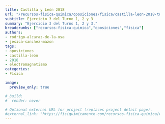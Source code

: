 ```yaml
---
title: Castilla y León 2018
url: "/recursos-fisica-quimica/oposiciones/fisica/castilla-leon-2018-turno-1-2-3-e3"
subtitle: Ejercicio 3 del Turno 1, 2 y 3
summary: "Ejercicio 3 del Turno 1, 2 y 3."
breadcrumbs: ["recursos-fisica-quimica","oposiciones","fisica"]
authors:
- rodrigo-alcaraz-de-la-osa
- jesica-sanchez-mazon
tags:
- oposiciones
- castilla-león
- 2018
- electromagnetismo
categories:
- Física

image:
  preview_only: true

#_build:
#  render: never

# Optional external URL for project (replaces project detail page).
#external_link: "https://fisiquimicamente.com/recursos-fisica-quimica/oposiciones/fisica/castilla-leon-2018-turno-1-2-3-e3/castilla-leon-2018-turno-1-2-3-e3.pdf"
---
```


<!-- <iframe src="https://docs.google.com/viewer?url=https://fisiquimicamente.com/recursos-fisica-quimica/oposiciones/fisica/castilla-leon-2018-turno-1-2-3-e3/castilla-leon-2018-turno-1-2-3-e3.pdf&embedded=true" style="width: 100vw; height: 500px; position: relative; left: 50%; right: 50%; margin-left: -50vw; margin-right: -50vw;" frameborder="0"></iframe> -->

<div id="adobe-dc-view" style="width: 100vw; position: relative; left: 50%; right: 50%; margin-left: -50vw; margin-right: -50vw;"></div>
<script src="https://documentcloud.adobe.com/view-sdk/main.js"></script>
<script type="text/javascript">
	document.addEventListener("adobe_dc_view_sdk.ready", function(){ 
		var adobeDCView = new AdobeDC.View({clientId: "5b6be996ab824b0e8113830d11740fa3", divId: "adobe-dc-view"});
		adobeDCView.previewFile({
			content:{location: {url: "https://fisiquimicamente.com/recursos-fisica-quimica/oposiciones/fisica/castilla-leon-2018-turno-1-2-3-e3/castilla-leon-2018-turno-1-2-3-e3.pdf"}},
			metaData:{fileName: "castilla-leon-2018-turno-1-2-3-e3.pdf"}
		}, {embedMode: "IN_LINE"});
	});
</script>